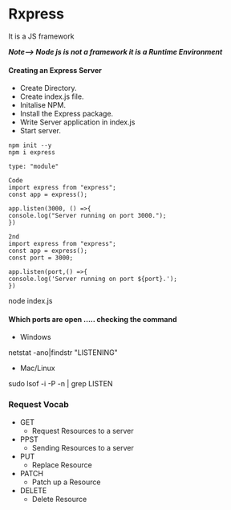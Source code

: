 # Rxpress 
It is a JS framework

***Note--> Node js is not a framework it is a Runtime Environment***

#### Creating an Express Server
* Create Directory.
* Create index.js file.
* Initalise NPM.
* Install the Express package.
* Write Server application in index.js
* Start server.

```
npm init --y
npm i express

type: "module"

Code
import express from "express";
const app = express();

app.listen(3000, () =>{
console.log("Server running on port 3000.");
})

2nd
import express from "express";
const app = express();
const port = 3000;

app.listen(port,() =>{
console.log('Server running on port ${port}.');
})
```
node index.js


#### Which ports are open ..... checking the command 
* Windows

netstat -ano|findstr "LISTENING"

* Mac/Linux

sudo lsof -i -P -n | grep LISTEN



### Request Vocab
* GET
  * Request Resources to a server
* PPST
  * Sending Resources to a server 
* PUT
  * Replace Resource
* PATCH
  * Patch up a Resource
* DELETE
  * Delete Resource 

